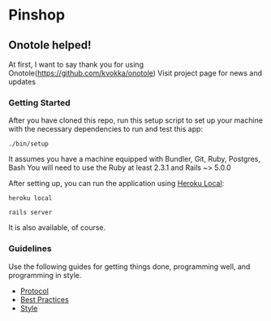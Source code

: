 # Pinshop

## Onotole helped!

At first, I want to say thank you for using Onotole(https://github.com/kvokka/onotole)
Visit project page for news and updates

### Getting Started

After you have cloned this repo, run this setup script to set up your machine
with the necessary dependencies to run and test this app:

    ./bin/setup

It assumes you have a machine equipped with Bundler, Git, Ruby, Postgres, Bash
You will need to use the Ruby at least 2.3.1 and 
Rails ~> 5.0.0

After setting up, you can run the application using [Heroku Local]:

    heroku local

[Heroku Local]: https://devcenter.heroku.com/articles/heroku-local

    rails server

It is also available, of course.

### Guidelines

Use the following guides for getting things done, programming well, and
programming in style.

* [Protocol](http://github.com/thoughtbot/guides/blob/master/protocol)
* [Best Practices](http://github.com/thoughtbot/guides/blob/master/best-practices)
* [Style](http://github.com/thoughtbot/guides/blob/master/style)
